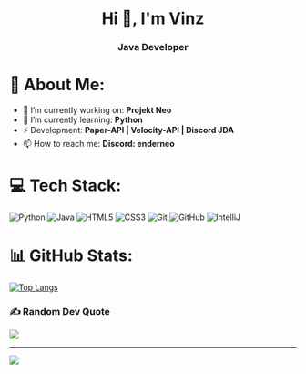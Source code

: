 <h1 align="center">Hi 👋, I'm Vinz</h1>
<h3 align="center">Java Developer</h3>


# 💫 About Me:
- 🔭 I’m currently working on:  **Projekt Neo**
- 🌱 I’m currently learning:  **Python**
- ⚡ Development:  **Paper-API | Velocity-API | Discord JDA**
- 📫 How to reach me:  **Discord: enderneo**


# 💻 Tech Stack:
![Python](https://img.shields.io/badge/python-3670A0?style=plastic&logo=python&logoColor=ffdd54) ![Java](https://img.shields.io/badge/java-%23ED8B00.svg?style=plastic&logo=openjdk&logoColor=white) ![HTML5](https://img.shields.io/badge/html5-%23E34F26.svg?style=plastic&logo=html5&logoColor=white) ![CSS3](https://img.shields.io/badge/css3-%231572B6.svg?style=plastic&logo=css3&logoColor=white) ![Git](https://img.shields.io/badge/git-%23F05033.svg?style=plastic&logo=git&logoColor=white) ![GitHub](https://img.shields.io/badge/github-%23121011.svg?style=plastic&logo=github&logoColor=white) ![IntelliJ](https://img.shields.io/badge/intellij-%23121011.svg?style=plastic&logo=intellij&logoColor=white)
# 📊 GitHub Stats:
[![Top Langs](https://github-readme-stats.vercel.app/api/top-langs/?username=Vinz986&&layout=donut-vertical&theme=github_dark&hide_border=true)](https://github.com/Vinz986&/github-readme-stats)

### ✍️ Random Dev Quote
![](https://quotes-github-readme.vercel.app/api?type=horizontal&theme=radical)

---
[![](https://visitcount.itsvg.in/api?id=Vinz986&icon=0&color=0)](https://visitcount.itsvg.in)

